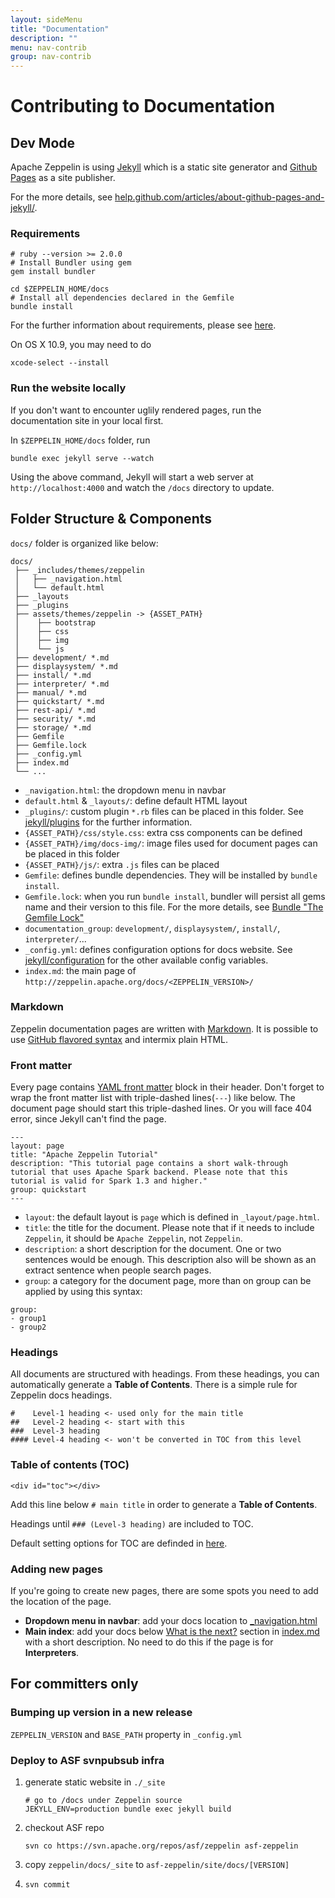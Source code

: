 ```yaml
---
layout: sideMenu
title: "Documentation"
description: ""
menu: nav-contrib
group: nav-contrib
---
```

<!--
Licensed under the Apache License, Version 2.0 (the "License");
you may not use this file except in compliance with the License.
You may obtain a copy of the License at

http://www.apache.org/licenses/LICENSE-2.0

Unless required by applicable law or agreed to in writing, software
distributed under the License is distributed on an "AS IS" BASIS,
WITHOUT WARRANTIES OR CONDITIONS OF ANY KIND, either express or implied.
See the License for the specific language governing permissions and
limitations under the License.
-->

# Contributing to Documentation

## Dev Mode
Apache Zeppelin is using [Jekyll](https://jekyllrb.com/) which is a static site generator and [Github Pages](https://pages.github.com/) as a site publisher.

For the more details, see [help.github.com/articles/about-github-pages-and-jekyll/](https://help.github.com/articles/about-github-pages-and-jekyll/).

### Requirements

```
# ruby --version >= 2.0.0
# Install Bundler using gem
gem install bundler

cd $ZEPPELIN_HOME/docs
# Install all dependencies declared in the Gemfile
bundle install
```

For the further information about requirements, please see [here](https://help.github.com/articles/setting-up-your-github-pages-site-locally-with-jekyll/#requirements).

On OS X 10.9, you may need to do

```
xcode-select --install

```
### Run the website locally

If you don't want to encounter uglily rendered pages, run the documentation site in your local first.

In `$ZEPPELIN_HOME/docs` folder, run

```
bundle exec jekyll serve --watch
```

Using the above command, Jekyll will start a web server at `http://localhost:4000` and watch the `/docs` directory to update.


## Folder Structure & Components
`docs/` folder is organized like below:

```
docs/
 ├── _includes/themes/zeppelin
 │   ├── _navigation.html
 │   └── default.html
 ├── _layouts
 ├── _plugins
 ├── assets/themes/zeppelin -> {ASSET_PATH}
 │    ├── bootstrap
 │    ├── css
 │    ├── img
 │    └── js
 ├── development/ *.md
 ├── displaysystem/ *.md
 ├── install/ *.md
 ├── interpreter/ *.md
 ├── manual/ *.md
 ├── quickstart/ *.md
 ├── rest-api/ *.md
 ├── security/ *.md
 ├── storage/ *.md
 ├── Gemfile
 ├── Gemfile.lock
 ├── _config.yml
 ├── index.md
 └── ...
```

 - `_navigation.html`: the dropdown menu in navbar
 - `default.html` & `_layouts/`: define default HTML layout
 - `_plugins/`: custom plugin `*.rb` files can be placed in this folder. See [jekyll/plugins](https://jekyllrb.com/docs/plugins/) for the further information.
 - `{ASSET_PATH}/css/style.css`: extra css components can be defined
 - `{ASSET_PATH}/img/docs-img/`: image files used for document pages can be placed in this folder
 - `{ASSET_PATH}/js/`: extra `.js` files can be placed
 - `Gemfile`: defines bundle dependencies. They will be installed by `bundle install`.
 - `Gemfile.lock`: when you run `bundle install`, bundler will persist all gems name and their version to this file. For the more details, see [Bundle "The Gemfile Lock"](http://bundler.io/v1.10/man/bundle-install.1.html#THE-GEMFILE-LOCK)
 - `documentation_group`: `development/`, `displaysystem/`, `install/`, `interpreter/`...
 - `_config.yml`: defines configuration options for docs website. See [jekyll/configuration](https://jekyllrb.com/docs/configuration/) for the other available config variables.
 - `index.md`: the main page of `http://zeppelin.apache.org/docs/<ZEPPELIN_VERSION>/`


### Markdown
Zeppelin documentation pages are written with [Markdown](http://daringfireball.net/projects/markdown/). It is possible to use [GitHub flavored syntax](https://help.github.com/categories/writing-on-github/) and intermix plain HTML.

### Front matter
Every page contains [YAML front matter](https://jekyllrb.com/docs/frontmatter/) block in their header. Don't forget to wrap the front matter list with triple-dashed lines(`---`) like below.
The document page should start this triple-dashed lines. Or you will face 404 error, since Jekyll can't find the page.

```
---
layout: page
title: "Apache Zeppelin Tutorial"
description: "This tutorial page contains a short walk-through tutorial that uses Apache Spark backend. Please note that this tutorial is valid for Spark 1.3 and higher."
group: quickstart
---
```

 - `layout`: the default layout is `page` which is defined in `_layout/page.html`.
 - `title`: the title for the document. Please note that if it needs to include `Zeppelin`, it should be `Apache Zeppelin`, not `Zeppelin`.
 - `description`: a short description for the document. One or two sentences would be enough. This description also will be shown as an extract sentence when people search pages.
 - `group`: a category for the document page, more than on group can be applied by using this syntax:

 ```
 group:
 - group1
 - group2
 ```

### Headings
All documents are structured with headings. From these headings, you can automatically generate a **Table of Contents**. There is a simple rule for Zeppelin docs headings.

```
#    Level-1 heading <- used only for the main title
##   Level-2 heading <- start with this
###  Level-3 heading
#### Level-4 heading <- won't be converted in TOC from this level
```

### Table of contents (TOC)

```
<div id="toc"></div>
```

Add this line below  `# main title` in order to generate a **Table of Contents**.

Headings until `### (Level-3 heading)` are included to TOC.


Default setting options for TOC are definded in [here](https://github.com/apache/zeppelin/blob/master/docs/assets/themes/zeppelin/js/toc.js#L4).


### Adding new pages
If you're going to create new pages, there are some spots you need to add the location of the page.

 - **Dropdown menu in navbar**: add your docs location to [_navigation.html](https://github.com/apache/zeppelin/blob/master/docs/_includes/themes/zeppelin/_navigation.html)
 - **Main index**: add your docs below [What is the next?](http://zeppelin.apache.org/docs/latest/#what-is-the-next) section in [index.md](https://github.com/apache/zeppelin/blob/master/docs/index.md) with a short description. No need to do this if the page is for **Interpreters**.


## For committers only
### Bumping up version in a new release

`ZEPPELIN_VERSION` and `BASE_PATH` property in `_config.yml`

### Deploy to ASF svnpubsub infra
 1. generate static website in `./_site`

    ```
    # go to /docs under Zeppelin source
    JEKYLL_ENV=production bundle exec jekyll build
    ```

 2. checkout ASF repo
    ```
    svn co https://svn.apache.org/repos/asf/zeppelin asf-zeppelin
    ```
 3. copy `zeppelin/docs/_site` to `asf-zeppelin/site/docs/[VERSION]`
 4. ```svn commit```
